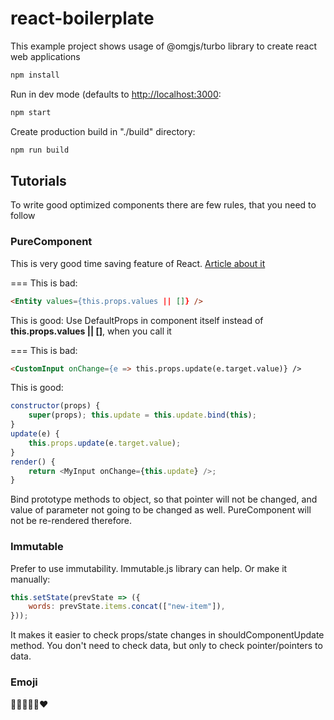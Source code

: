 # react-boilerplate

This example project shows usage of @omgjs/turbo library
to create react web applications

```bash
npm install
```

Run in dev mode (defaults to [http://localhost:3000](http://localhost:3000):

```bash
npm start
```

Create production build in "./build" directory:

```bash
npm run build
```

## Tutorials

To write good optimized components there are few rules, that you need to follow

### PureComponent

This is very good time saving feature of React. [Article about it](https://habr.com/company/redmadrobot/blog/318222/)

===
This is bad:

```html
<Entity values={this.props.values || []} />
```

This is good:
Use DefaultProps in component itself instead of **this.props.values || []**,
when you call it

===
This is bad:

```html
<CustomInput onChange={e => this.props.update(e.target.value)} />
```

This is good:

```javascript
constructor(props) {
    super(props); this.update = this.update.bind(this);
}
update(e) {
    this.props.update(e.target.value);
}
render() {
    return <MyInput onChange={this.update} />;
}
```

Bind prototype methods to object, so that pointer will not be changed, and value
of parameter not going to be changed as well. PureComponent will not be
re-rendered therefore.

### Immutable

Prefer to use immutability. Immutable.js library can help. Or make it manually:

```javascript
this.setState(prevState => ({
	words: prevState.items.concat(["new-item"]),
}));
```

It makes it easier to check props/state changes in shouldComponentUpdate method.
You don't need to check data, but only to check pointer/pointers to data.

### Emoji

🤘🤟💪😜😍❤️
